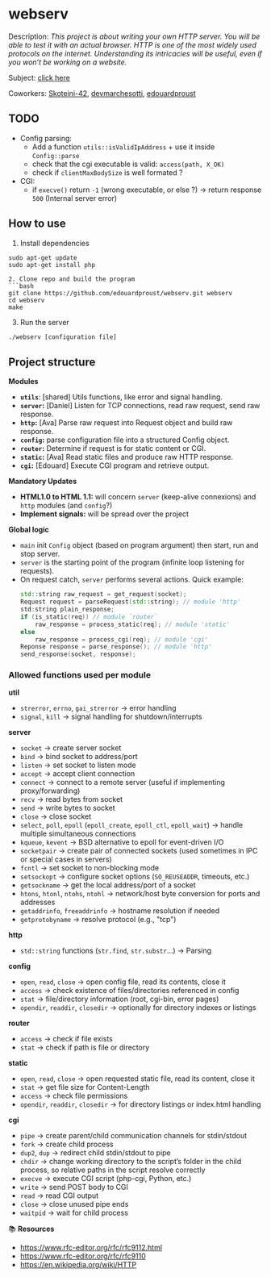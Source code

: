 # webserv

Description: *This project is about writing your own HTTP server. You will be able to test it with an actual browser. HTTP is one of the most widely used protocols on the internet. Understanding its intricacies will be useful, even if you won’t be working on a website.*

Subject: [click here](subject/en.subject.pdf)

Coworkers: [Skoteini-42](https://github.com/Skoteini-42), [devmarchesotti](https://github.com/devmarchesotti), [edouardproust](https://github.com/edouardproust)

## TODO
- Config parsing:
	- Add a function `utils::isValidIpAddress` + use it inside `Config::parse`
	- check that the cgi executable is valid: `access(path, X_OK)`
	- check if `clientMaxBodySize` is well formated ?
- CGI:
	- if `execve()` return `-1` (wrong executable, or else ?) -> return response `500` (Internal server error)

## How to use

1. Install dependencies
```
sudo apt-get update
sudo apt-get install php

2. Clone repo and build the program
```bash
git clone https://github.com/edouardproust/webserv.git webserv
cd webserv
make
```

3. Run the server
```bash
./webserv [configuration file]
```

## Project structure

**Modules**
- **`utils`**: [shared] Utils functions, like error and signal handling.
- **`server`:** [Daniel] Listen for TCP connections, read raw request, send raw response.
- **`http`:** [Ava] Parse raw request into Request object and build raw response.
- **`config`:** parse configuration file into a structured Config object.
- **`router`:** Determine if request is for static content or CGI.
- **`static`:** [Ava] Read static files and produce raw HTTP response.
- **`cgi`:** [Edouard] Execute CGI program and retrieve output.

**Mandatory Updates**
- **HTML1.0 to HTML 1.1:** will concern `server` (keep-alive connexions) and `http` modules (and `config`?)
- **Implement signals:** will be spread over the project

**Global logic**
- `main` init `Config` object (based on program argument) then start, run and stop server.
- `server` is the starting point of the program (infinite loop listening for requests).
- On request catch, `server` performs several actions. Quick example:
	```cpp
	std::string raw_request = get_request(socket);
	Request request = parseRequest(std::string); // module 'http'
	std:string plain_response;
	if (is_static(req)) // module `router`
		raw_response = process_static(req); // module 'static'
	else
		raw_response = process_cgi(req); // module 'cgi'
	Reponse response = parse_response(); // module 'http'
	send_response(socket, response);
	```

### Allowed functions used per module

**util**
- `strerror`, `errno`, `gai_strerror` → error handling
- `signal`, `kill` → signal handling for shutdown/interrupts

**server**

- `socket` → create server socket
- `bind` → bind socket to address/port
- `listen` → set socket to listen mode
- `accept` → accept client connection
- `connect` → connect to a remote server (useful if implementing proxy/forwarding)
- `recv` → read bytes from socket
- `send` → write bytes to socket
- `close` → close socket
- `select`, `poll`, `epoll` (`epoll_create`, `epoll_ctl`, `epoll_wait`) → handle multiple simultaneous connections
- `kqueue`, `kevent` → BSD alternative to epoll for event-driven I/O
- `socketpair` → create pair of connected sockets (used sometimes in IPC or special cases in servers)
- `fcntl` → set socket to non-blocking mode
- `setsockopt` → configure socket options (`SO_REUSEADDR`, timeouts, etc.)
- `getsockname` → get the local address/port of a socket
- `htons`, `htonl`, `ntohs`, `ntohl` → network/host byte conversion for ports and addresses
- `getaddrinfo`, `freeaddrinfo` → hostname resolution if needed
- `getprotobyname` → resolve protocol (e.g., "tcp")

**http**

- `std::string` functions (`str.find`, `str.substr`...) → Parsing

**config**

- `open`, `read`, `close` → open config file, read its contents, close it
- `access` → check existence of files/directories referenced in config
- `stat` → file/directory information (root, cgi-bin, error pages)
- `opendir`, `readdir`, `closedir` → optionally for directory indexes or listings

**router**

- `access` → check if file exists
- `stat` → check if path is file or directory

**static**

- `open`, `read`, `close` → open requested static file, read its content, close it
- `stat` → get file size for Content-Length
- `access` → check file permissions
- `opendir`, `readdir`, `closedir` → for directory listings or index.html handling

**cgi**

- `pipe` → create parent/child communication channels for stdin/stdout
- `fork` → create child process
- `dup2`, `dup` → redirect child stdin/stdout to pipe
- `chdir` → change working directory to the script’s folder in the child process, so relative paths in the script resolve correctly
- `execve` → execute CGI script (php-cgi, Python, etc.)
- `write` → send POST body to CGI
- `read` → read CGI output
- `close` → close unused pipe ends
- `waitpid` → wait for child process

📚 **Resources**

- https://www.rfc-editor.org/rfc/rfc9112.html
- https://www.rfc-editor.org/rfc/rfc9110
- https://en.wikipedia.org/wiki/HTTP
